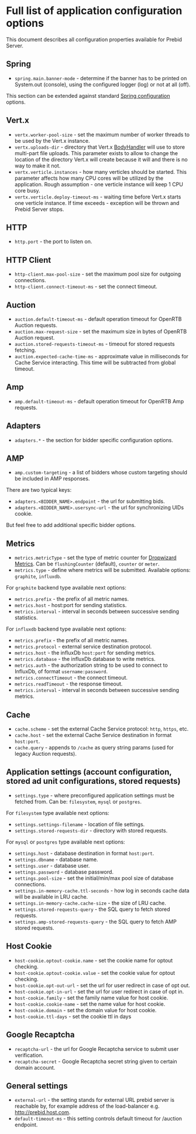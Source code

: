 # Full list of application configuration options

This document describes all configuration properties available for Prebid Server.

## Spring
- `spring.main.banner-mode` - determine if the banner has to be printed on System.out (console), using the configured logger (log) or not at all (off).

This section can be extended against standard [Spring configuration](https://docs.spring.io/spring-boot/docs/current/reference/html/boot-features-spring-application.html) options.

## Vert.x
- `vertx.worker-pool-size` - set the maximum number of worker threads to be used by the Vert.x instance.
- `vertx.uploads-dir` - directory that Vert.x [BodyHandler](http://vertx.io/docs/apidocs/io/vertx/ext/web/handler/BodyHandler.html) will use to store multi-part file uploads. 
This parameter exists to allow to change the location of the directory Vert.x will create because it will and there is no way to make it not.
- `vertx.verticle.instances` - how many verticles should be started. 
This parameter affects how many CPU cores will be utilized by the application. Rough assumption - one verticle instance will keep 1 CPU core busy.
- `vertx.verticle.deploy-timeout-ms` - waiting time before Vert.x starts one verticle instance. If time exceeds - exception will be thrown and Prebid Server stops.

## HTTP
- `http.port` - the port to listen on.

## HTTP Client
- `http-client.max-pool-size` - set the maximum pool size for outgoing connections.
- `http-client.connect-timeout-ms` - set the connect timeout.

## Auction
- `auction.default-timeout-ms` - default operation timeout for OpenRTB Auction requests.
- `auction.max-request-size` - set the maximum size in bytes of OpenRTB Auction request.
- `auction.stored-requests-timeout-ms` - timeout for stored requests fetching.
- `auction.expected-cache-time-ms` - approximate value in milliseconds for Cache Service interacting. 
This time will be subtracted from global timeout.

## Amp
- `amp.default-timeout-ms` - default operation timeout for OpenRTB Amp requests.

## Adapters
- `adapters.*` - the section for bidder specific configuration options.

## AMP
- `amp.custom-targeting` - a list of bidders whose custom targeting should be included in AMP responses.

There are two typical keys:
- `adapters.<BIDDER_NAME>.endpoint` - the url for submitting bids.
- `adapters.<BIDDER_NAME>.usersync-url` - the url for synchronizing UIDs cookie.

But feel free to add additional specific bidder options.

## Metrics
- `metrics.metricType` - set the type of metric counter for [Dropwizard Metrics](http://metrics.dropwizard.io). Can be `flushingCounter` (default), `counter` or `meter`.
- `metrics.type` - define where metrics will be submitted. Available options: `graphite`, `influxdb`.

For `graphite` backend type available next options:
- `metrics.prefix` - the prefix of all metric names.
- `metrics.host` - host:port for sending statistics.
- `metrics.interval` - interval in seconds between successive sending statistics.

For `influxdb` backend type available next options:
- `metrics.prefix` - the prefix of all metric names.
- `metrics.protocol` - external service destination protocol.
- `metrics.host` - the influxDb `host:port` for sending metrics.
- `metrics.database` - the influxDb database to write metrics.
- `metrics.auth` - the authorization string to be used to connect to InfluxDb, of format `username:password`.
- `metrics.connectTimeout` - the connect timeout.
- `metrics.readTimeout` - the response timeout.
- `metrics.interval` - interval in seconds between successive sending metrics.

## Cache
- `cache.scheme` - set the external Cache Service protocol: `http`, `https`, etc.
- `cache.host` - set the external Cache Service destination in format `host:port`.
- `cache.query` - appends to `/cache` as query string params (used for legacy Auction requests).

## Application settings (account configuration, stored ad unit configurations, stored requests)
- `settings.type` - where preconfigured application settings must be fetched from. Can be: `filesystem`, `mysql` or `postgres`.

For `filesystem` type available next options:
- `settings.settings-filename` - location of file settings.
- `settings.stored-requests-dir` - directory with stored requests.

For `mysql` or `postgres` type available next options:
- `settings.host` - database destination in format `host:port`.
- `settings.dbname` - database name.
- `settings.user` - database user.
- `settings.password` - database password.
- `settings.pool-size` - set the initial/min/max pool size of database connections.
- `settings.in-memory-cache.ttl-seconds` - how log in seconds cache data will be available in LRU cache.
- `settings.in-memory-cache.cache-size` - the size of LRU cache.
- `settings.stored-requests-query` - the SQL query to fetch stored requests.
- `settings.amp-stored-requests-query` - the SQL query to fetch AMP stored requests.

## Host Cookie
- `host-cookie.optout-cookie.name` - set the cookie name for optout checking.
- `host-cookie.optout-cookie.value` - set the cookie value for optout checking.
- `host-cookie.opt-out-url` - set the url for user redirect in case of opt out.
- `host-cookie.opt-in-url` - set the url for user redirect in case of opt in.
- `host-cookie.family` - set the family name value for host cookie.
- `host-cookie.cookie-name` - set the name value for host cookie.
- `host-cookie.domain` - set the domain value for host cookie.
- `host-cookie.ttl-days` - set the cookie ttl in days

## Google Recaptcha
- `recaptcha-url` - the url for Google Recaptcha service to submit user verification.
- `recaptcha-secret` - Google Recaptcha secret string given to certain domain account.

## General settings
- `external-url` - the setting stands for external URL prebid server is reachable by, 
for example address of the load-balancer e.g. http://prebid.host.com.
- `default-timeout-ms` - this setting controls default timeout for /auction endpoint.

